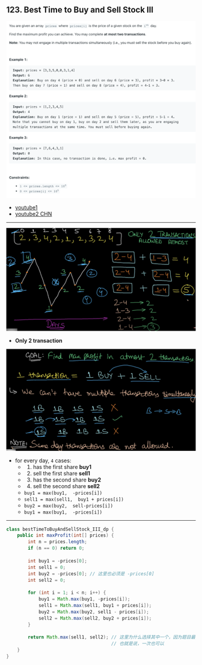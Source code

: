 ## 123. Best Time to Buy and Sell Stock III
![](img/2023-03-31-10-14-06.png)

- [youtube1](https://www.youtube.com/watch?v=37s1_xBiqH0&t=166s)
- [youtube2 CHN](https://www.youtube.com/watch?v=USEFjOtuyA4&t=706s)
---
![](img/2023-03-31-10-14-47.png)

- **Only 2 transaction**

![](img/2023-03-31-16-26-18.png)

- for every day, `4` cases:
  - 1. has the first share **buy1**
  - 2. sell the first share **sell1**
  - 3. has the second share **buy2**
  - 4. sell the second share **sell2**
  - `buy1 = max(buy1,  -prices[i])`
  - `sell1 = max(sell1,  buy1 + prices[i])`
  - `buy2 = max(buy2,  sell-prices[i])`
  - `buy1 = max(buy1,  -prices[i])`
---

```java
class bestTimeToBuyAndSellStock_III_dp {
    public int maxProfit(int[] prices) {
        int n = prices.length;
        if (n == 0) return 0;

        int buy1 = -prices[0];
        int sell1 = 0;
        int buy2 = -prices[0]; // 这里也必须是 -prices[0]
        int sell2 = 0;

        for (int i = 1; i < n; i++) {
            buy1 = Math.max(buy1, -prices[i]);
            sell1 = Math.max(sell1, buy1 + prices[i]);
            buy2 = Math.max(buy2, sell1 - prices[i]);
            sell2 = Math.max(sell2, buy2 + prices[i]);
        }

        return Math.max(sell1, sell2); // 这里为什么选择其中一个，因为题目最多要求at most 2 transactions
                                       // 也就是说，一次也可以
    }
}
```
